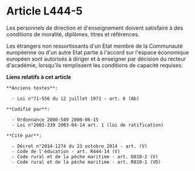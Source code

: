 # Article L444-5

Les personnels de direction et d'enseignement doivent satisfaire à des conditions de moralité, diplômes, titres et
références.

Les étrangers non ressortissants d'un Etat membre de la Communauté européenne ou d'un autre Etat partie à l'accord sur
l'espace économique européen sont autorisés à diriger et à enseigner par décision du recteur d'académie, lorsqu'ils
remplissent les conditions de capacité requises.

**Liens relatifs à cet article**

	**Anciens textes**:

	  - Loi n°71-556 du 12 juillet 1971 - art. 6 (Ab)

	**Codifié par**:

	  - Ordonnance 2000-549 2000-06-15
	  - Loi n°2003-339 2003-04-14 art. 1 (loi de ratification)

	**Cité par**:

	  - Décret n°2014-1274 du 23 octobre 2014 - art. (V)
	  - Code de l'éducation - art. R444-14 (V)
	  - Code rural et de la pêche maritime - art. D810-2 (V)
	  - Code rural et de la pêche maritime - art. R810-1 (VD)
